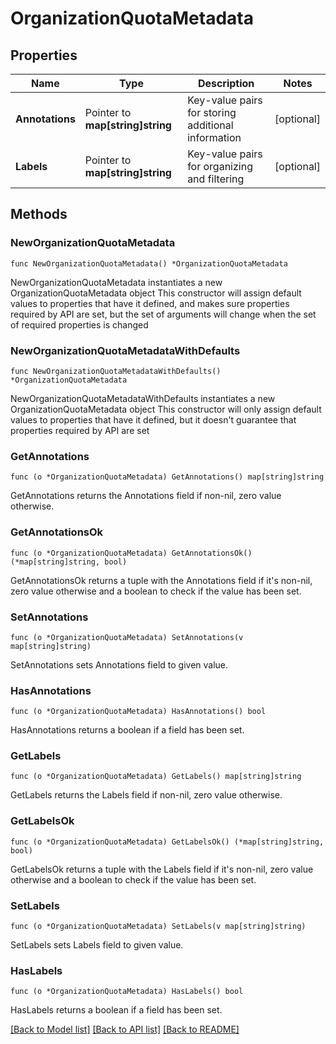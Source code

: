 # OrganizationQuotaMetadata

## Properties

Name | Type | Description | Notes
------------ | ------------- | ------------- | -------------
**Annotations** | Pointer to **map[string]string** | Key-value pairs for storing additional information | [optional] 
**Labels** | Pointer to **map[string]string** | Key-value pairs for organizing and filtering | [optional] 

## Methods

### NewOrganizationQuotaMetadata

`func NewOrganizationQuotaMetadata() *OrganizationQuotaMetadata`

NewOrganizationQuotaMetadata instantiates a new OrganizationQuotaMetadata object
This constructor will assign default values to properties that have it defined,
and makes sure properties required by API are set, but the set of arguments
will change when the set of required properties is changed

### NewOrganizationQuotaMetadataWithDefaults

`func NewOrganizationQuotaMetadataWithDefaults() *OrganizationQuotaMetadata`

NewOrganizationQuotaMetadataWithDefaults instantiates a new OrganizationQuotaMetadata object
This constructor will only assign default values to properties that have it defined,
but it doesn't guarantee that properties required by API are set

### GetAnnotations

`func (o *OrganizationQuotaMetadata) GetAnnotations() map[string]string`

GetAnnotations returns the Annotations field if non-nil, zero value otherwise.

### GetAnnotationsOk

`func (o *OrganizationQuotaMetadata) GetAnnotationsOk() (*map[string]string, bool)`

GetAnnotationsOk returns a tuple with the Annotations field if it's non-nil, zero value otherwise
and a boolean to check if the value has been set.

### SetAnnotations

`func (o *OrganizationQuotaMetadata) SetAnnotations(v map[string]string)`

SetAnnotations sets Annotations field to given value.

### HasAnnotations

`func (o *OrganizationQuotaMetadata) HasAnnotations() bool`

HasAnnotations returns a boolean if a field has been set.

### GetLabels

`func (o *OrganizationQuotaMetadata) GetLabels() map[string]string`

GetLabels returns the Labels field if non-nil, zero value otherwise.

### GetLabelsOk

`func (o *OrganizationQuotaMetadata) GetLabelsOk() (*map[string]string, bool)`

GetLabelsOk returns a tuple with the Labels field if it's non-nil, zero value otherwise
and a boolean to check if the value has been set.

### SetLabels

`func (o *OrganizationQuotaMetadata) SetLabels(v map[string]string)`

SetLabels sets Labels field to given value.

### HasLabels

`func (o *OrganizationQuotaMetadata) HasLabels() bool`

HasLabels returns a boolean if a field has been set.


[[Back to Model list]](../README.md#documentation-for-models) [[Back to API list]](../README.md#documentation-for-api-endpoints) [[Back to README]](../README.md)


